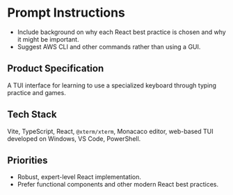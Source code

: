 # Prompt Instructions

* Include background on why each React best practice is chosen and why it might be important.
* Suggest AWS CLI and other commands rather than using a GUI. 

## Product Specification

A TUI interface for learning to use a specialized keyboard through typing practice and games.

## Tech Stack

Vite, TypeScript, React, `@xterm/xterm`, Monacaco editor, web-based TUI developed on Windows, VS Code, PowerShell.

## Priorities

* Robust, expert-level React implementation. 
* Prefer functional components and other modern React best practices.